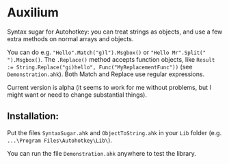 # Auxilium
Syntax sugar for Autohotkey: you can treat strings as objects, and use a few extra methods on normal arrays and objects.

You can do e.g. `"Hello".Match("g)l").Msgbox()` or `"Hello Mr".Split(" ").Msgbox()`. The `.Replace()` method accepts function objects, like `Result := String.Replace("gi)hello", Func("MyReplacementFunc"))` (see `Demonstration.ahk`). Both Match and Replace use regular expressions.

Current version is alpha (it seems to work for me without problems, but I might want or need to change substantial things).

## Installation:
Put the files `SyntaxSugar.ahk` and `ObjectToString.ahk` in your `Lib` folder (e.g. `...\Program Files\Autohotkey\Lib\`).

You can run the file `Demonstration.ahk` anywhere to test the library.
